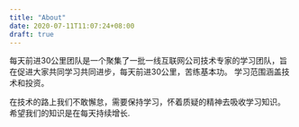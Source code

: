 ```yaml
---
title: "About"
date: 2020-07-11T11:07:24+08:00
draft: true
---
```


每天前进30公里团队是一个聚集了一批一线互联网公司技术专家的学习团队，旨在促进大家共同学习共同进步，每天前进30公里，苦练基本功。 学习范围涵盖技术和投资。   
 
在技术的路上我们不敢懈怠，需要保持学习，怀着质疑的精神去吸收学习知识。   
希望我们的知识是在每天持续增长.